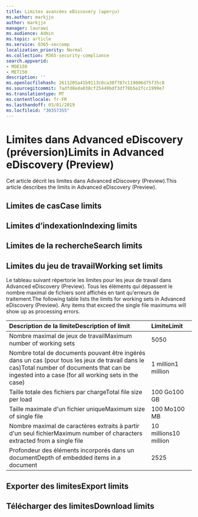 ```yaml
---
title: Limites avancées eDiscovery (aperçu)
ms.author: markjjo
author: markjjo
manager: laurawi
ms.audience: Admin
ms.topic: article
ms.service: O365-seccomp
localization_priority: Normal
ms.collection: M365-security-compliance
search.appverid:
- MOE150
- MET150
description: ''
ms.openlocfilehash: 2611205a41b9113c0ca30f787c119806d75f35c8
ms.sourcegitcommit: 7adfd8eda038cf25449bdf3df78b5e2fcc1999e7
ms.translationtype: MT
ms.contentlocale: fr-FR
ms.lasthandoff: 03/01/2019
ms.locfileid: "30357355"
---
```

# <a name="limits-in-advanced-ediscovery-preview"></a><span data-ttu-id="a6646-102">Limites dans Advanced eDiscovery (préversion)</span><span class="sxs-lookup"><span data-stu-id="a6646-102">Limits in Advanced eDiscovery (Preview)</span></span>

<span data-ttu-id="a6646-103">Cet article décrit les limites dans Advanced eDiscovery (Preview).</span><span class="sxs-lookup"><span data-stu-id="a6646-103">This article describes the limits in Advanced eDiscovery (Preview).</span></span>

## <a name="case-limits"></a><span data-ttu-id="a6646-104">Limites de cas</span><span class="sxs-lookup"><span data-stu-id="a6646-104">Case limits</span></span>

## <a name="indexing-limits"></a><span data-ttu-id="a6646-105">Limites d’indexation</span><span class="sxs-lookup"><span data-stu-id="a6646-105">Indexing limits</span></span>

## <a name="search-limits"></a><span data-ttu-id="a6646-106">Limites de la recherche</span><span class="sxs-lookup"><span data-stu-id="a6646-106">Search limits</span></span>

## <a name="working-set-limits"></a><span data-ttu-id="a6646-107">Limites du jeu de travail</span><span class="sxs-lookup"><span data-stu-id="a6646-107">Working set limits</span></span>

<span data-ttu-id="a6646-p101">Le tableau suivant répertorie les limites pour les jeux de travail dans Advanced eDiscovery (Preview).  Tous les éléments qui dépassent le nombre maximal de fichiers sont affichés en tant qu'erreurs de traitement.</span><span class="sxs-lookup"><span data-stu-id="a6646-p101">The following table lists the limits for working sets in Advanced eDiscovery (Preview).  Any items that exceed the single file maximums will show up as processing errors.</span></span>
    
  |<span data-ttu-id="a6646-110">**Description de la limite**</span><span class="sxs-lookup"><span data-stu-id="a6646-110">**Description of limit**</span></span>|<span data-ttu-id="a6646-111">**Limite**</span><span class="sxs-lookup"><span data-stu-id="a6646-111">**Limit**</span></span>|
  |:-----|:-----|
  |<span data-ttu-id="a6646-112">Nombre maximal de jeux de travail</span><span class="sxs-lookup"><span data-stu-id="a6646-112">Maximum number of working sets</span></span>  <br/> |<span data-ttu-id="a6646-113">50</span><span class="sxs-lookup"><span data-stu-id="a6646-113">50</span></span>  <br/> |
  |<span data-ttu-id="a6646-114">Nombre total de documents pouvant être ingérés dans un cas (pour tous les jeux de travail dans le cas)</span><span class="sxs-lookup"><span data-stu-id="a6646-114">Total number of documents that can be ingested into a case (for all working sets in the case)</span></span>  <br/> |<span data-ttu-id="a6646-115">1 million</span><span class="sxs-lookup"><span data-stu-id="a6646-115">1 million</span></span>  <br/> |
  |<span data-ttu-id="a6646-116">Taille totale des fichiers par charge</span><span class="sxs-lookup"><span data-stu-id="a6646-116">Total file size per load</span></span>  <br/> |<span data-ttu-id="a6646-117">100 Go</span><span class="sxs-lookup"><span data-stu-id="a6646-117">100 GB</span></span>  <br/> |
  |<span data-ttu-id="a6646-118">Taille maximale d'un fichier unique</span><span class="sxs-lookup"><span data-stu-id="a6646-118">Maximum size of single file</span></span>   <br/> |<span data-ttu-id="a6646-119">100 Mo</span><span class="sxs-lookup"><span data-stu-id="a6646-119">100 MB</span></span>  <br/> |
  |<span data-ttu-id="a6646-120">Nombre maximal de caractères extraits à partir d'un seul fichier</span><span class="sxs-lookup"><span data-stu-id="a6646-120">Maximum number of characters extracted from a single file</span></span>  <br/> |<span data-ttu-id="a6646-121">10 millions</span><span class="sxs-lookup"><span data-stu-id="a6646-121">10 million</span></span>  <br/> |
  |<span data-ttu-id="a6646-122">Profondeur des éléments incorporés dans un document</span><span class="sxs-lookup"><span data-stu-id="a6646-122">Depth of embedded items in a document</span></span>  <br/> |<span data-ttu-id="a6646-123">25</span><span class="sxs-lookup"><span data-stu-id="a6646-123">25</span></span>  <br/> |
  

## <a name="export-limits"></a><span data-ttu-id="a6646-124">Exporter des limites</span><span class="sxs-lookup"><span data-stu-id="a6646-124">Export limits</span></span>

## <a name="download-limits"></a><span data-ttu-id="a6646-125">Télécharger des limites</span><span class="sxs-lookup"><span data-stu-id="a6646-125">Download limits</span></span>

